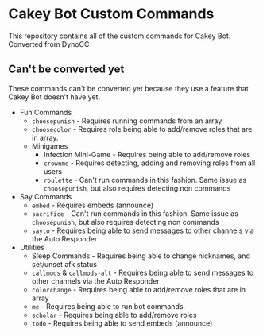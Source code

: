 <!-- Basic README -->
# Cakey Bot Custom Commands
This repository contains all of the custom commands for Cakey Bot.
Converted from DynoCC

## Can't be converted yet
These commands can't be converted yet because they use a feature that Cakey Bot doesn't have yet.
- Fun Commands
  - `choosepunish` - Requires running commands from an array
  - `choosecolor` - Requires role being able to add/remove roles that are in array. 
  - Minigames
    - Infection Mini-Game - Requires being able to add/remove roles
    - `crownme` - Requires detecting, adding and removing roles from all users
    - `roulette` - Can't run commands in this fashion. Same issue as `choosepunish`, but also requires detecting non commands
- Say Commands
  - `embed` - Requires embeds (announce)
  - `sacrifice` - Can't run commands in this fashion. Same issue as `choosepunish`, but also requires detecting non commands
  - `sayto` - Requires being able to send messages to other channels via the Auto Responder
- Utilities
  - Sleep Commands - Requires being able to change nicknames, and set/unset afk status
  - `callmods` & `callmods-alt` - Requires being able to send messages to other channels via the Auto Responder
  - `colorchange` - Requires being able to add/remove roles that are in array
  - `me` - Requires being able to run bot commands.
  - `scholar` - Requires being able to add/remove roles
  - `todo` - Requires being able to send embeds (announce)

  


